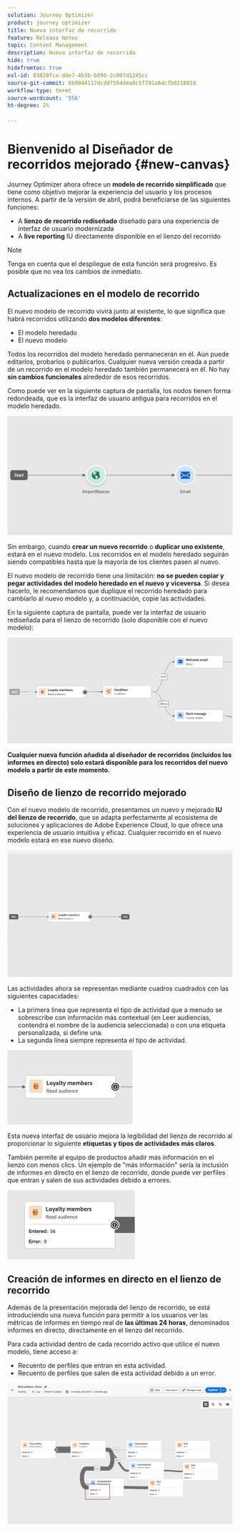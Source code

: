 ```yaml
---
solution: Journey Optimizer
product: journey optimizer
title: Nueva interfaz de recorrido
feature: Release Notes
topic: Content Management
description: Nueva interfaz de recorrido
hide: true
hidefromtoc: true
exl-id: 03828fca-dde7-4b3b-b890-2c007d1245cc
source-git-commit: 6b9044117dcdd7554dea0c5f791a6dcfb0218010
workflow-type: tm+mt
source-wordcount: '556'
ht-degree: 2%

---
```


# Bienvenido al Diseñador de recorridos mejorado {#new-canvas}

Journey Optimizer ahora ofrece un **modelo de recorrido simplificado** que tiene como objetivo mejorar la experiencia del usuario y los procesos internos. A partir de la versión de abril, podrá beneficiarse de las siguientes funciones:

* A **lienzo de recorrido rediseñado** diseñado para una experiencia de interfaz de usuario modernizada
* A **live reporting** IU directamente disponible en el lienzo del recorrido

>[!NOTE]
>
>Tenga en cuenta que el despliegue de esta función será progresivo. Es posible que no vea los cambios de inmediato.

## Actualizaciones en el modelo de recorrido

El nuevo modelo de recorrido vivirá junto al existente, lo que significa que habrá recorridos utilizando **dos modelos diferentes**:

* El modelo heredado
* El nuevo modelo

Todos los recorridos del modelo heredado permanecerán en él. Aún puede editarlos, probarlos o publicarlos. Cualquier nueva versión creada a partir de un recorrido en el modelo heredado también permanecerá en él. No hay **sin cambios funcionales** alrededor de esos recorridos.

Como puede ver en la siguiente captura de pantalla, los nodos tienen forma redondeada, que es la interfaz de usuario antigua para recorridos en el modelo heredado.

![](assets/new-canvas.png)

Sin embargo, cuando **crear un nuevo recorrido** o **duplicar uno existente**, estará en el nuevo modelo. Los recorridos en el modelo heredado seguirán siendo compatibles hasta que la mayoría de los clientes pasen al nuevo.

El nuevo modelo de recorrido tiene una limitación: **no se pueden copiar y pegar actividades del modelo heredado en el nuevo y viceversa**. Si desea hacerlo, le recomendamos que duplique el recorrido heredado para cambiarlo al nuevo modelo y, a continuación, copie las actividades.

En la siguiente captura de pantalla, puede ver la interfaz de usuario rediseñada para el lienzo de recorrido (solo disponible con el nuevo modelo):

![](assets/new-canvas2.png)

**Cualquier nueva función añadida al diseñador de recorridos (incluidos los informes en directo) solo estará disponible para los recorridos del nuevo modelo a partir de este momento.**

## Diseño de lienzo de recorrido mejorado

Con el nuevo modelo de recorrido, presentamos un nuevo y mejorado **IU del lienzo de recorrido**, que se adapta perfectamente al ecosistema de soluciones y aplicaciones de Adobe Experience Cloud, lo que ofrece una experiencia de usuario intuitiva y eficaz. Cualquier recorrido en el nuevo modelo estará en ese nuevo diseño.

![](assets/new-canvas3.gif)

Las actividades ahora se representan mediante cuadros cuadrados con las siguientes capacidades:

* La primera línea que representa el tipo de actividad que a menudo se sobrescribe con información más contextual (en Leer audiencias, contendrá el nombre de la audiencia seleccionada) o con una etiqueta personalizada, si define una.
* La segunda línea siempre representa el tipo de actividad.

![](assets/new-canvas4.png)

Esta nueva interfaz de usuario mejora la legibilidad del lienzo de recorrido al proporcionar lo siguiente **etiquetas y tipos de actividades más claros**.

También permite al equipo de productos añadir más información en el lienzo con menos clics. Un ejemplo de &quot;más información&quot; sería la inclusión de informes en directo en el lienzo de recorrido, donde puede ver perfiles que entran y salen de sus actividades debido a errores.

![](assets/new-canvas5.png)

## Creación de informes en directo en el lienzo de recorrido

Además de la presentación mejorada del lienzo de recorrido, se está introduciendo una nueva función para permitir a los usuarios ver las métricas de informes en tiempo real de **las últimas 24 horas**, denominados informes en directo, directamente en el lienzo del recorrido.

Para cada actividad dentro de cada recorrido activo que utilice el nuevo modelo, tiene acceso a:


* Recuento de perfiles que entran en esta actividad.
* Recuento de perfiles que salen de esta actividad debido a un error.

![](assets/new-canvas6bis.png)

<!--`
With every live journey on the new model, you will be able to see two types of "last 24 hours" reporting information:

* On a **new insert**, you will see:
    * The number of profiles that have been exported for audience-triggered journeys. You will see the number of profiles available in the last export job alongside the time when that export has been made.
    * The number of profiles who exited the journey
    * The percentage of errors
    ![](assets/new-canvas7.png)
* **On each activity**, you will see the number of profiles who entered that activity and the number who exited because of an error:
    ![](assets/new-canvas8.png)
-->
<!--
Please note that you may see differences between the number of exported profiles and the number of profiles flowing through the journey. The exported profiles count only provides information about the last export job being made while the number of profiles entering an activity only contains profiles who did it in the last 24 hours. This can especially be visible on recurring daily journeys as there could be a data overlap between two days.
-->
